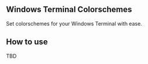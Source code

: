 ## Windows Terminal Colorschemes

Set colorschemes for your Windows Terminal with ease.

## How to use
TBD
